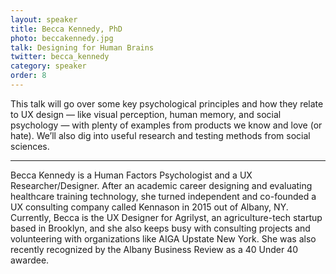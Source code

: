```yaml
---
layout: speaker
title: Becca Kennedy, PhD
photo: beccakennedy.jpg
talk: Designing for Human Brains
twitter: becca_kennedy
category: speaker
order: 8
---
```


This talk will go over some key psychological principles and how they relate to UX design — like visual perception, human memory, and social psychology — with plenty of examples from products we know and love (or hate). We’ll also dig into useful research and testing methods from social sciences.

---

Becca Kennedy is a Human Factors Psychologist and a UX Researcher/Designer. After an academic career designing and evaluating healthcare training technology, she turned independent and co-founded a UX consulting company called Kennason in 2015 out of Albany, NY. Currently, Becca is the UX Designer for Agrilyst, an agriculture-tech startup based in Brooklyn, and she also keeps busy with consulting projects and volunteering with organizations like AIGA Upstate New York. She was also recently recognized by the Albany Business Review as a 40 Under 40 awardee.
